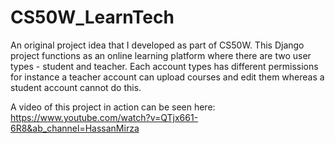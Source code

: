# CS50W_LearnTech

An original project idea that I developed as part of CS50W. This Django project functions as an online learning platform where there are two user types - student and teacher. Each account types has different permissions for instance a teacher account can upload courses and edit them whereas a student account cannot do this.

A video of this project in action can be seen here:
https://www.youtube.com/watch?v=QTjx661-6R8&ab_channel=HassanMirza
